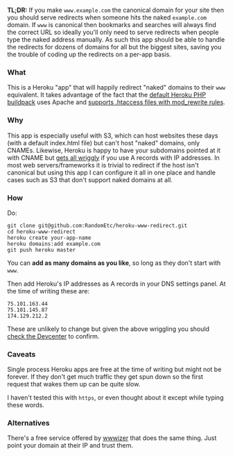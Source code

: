 __TL;DR:__ If you make `www.example.com` the canonical domain for your site then you should serve redirects when someone hits the naked `example.com` domain. If `www` is canonical then bookmarks and searches will always find the correct URL so ideally you'll only need to serve redirects when people type the naked address manually. As such this app should be able to handle the redirects for dozens of domains for all but the biggest sites, saving you the trouble of coding up the redirects on a per-app basis.

### What

This is a Heroku "app" that will happily redirect "naked" domains to their `www` equivalent. It takes advantage of the fact that the [default Heroku PHP buildpack](https://github.com/heroku/heroku-buildpack-php) uses Apache and [supports .htaccess files with mod_rewrite rules](http://kennethreitz.com/static-sites-on-heroku-cedar.html).

### Why

This app is especially useful with S3, which can host websites these days (with a default index.html file) but can't host "naked" domains, only CNAMEs. Likewise, Heroku is happy to have your subdomains pointed at it with CNAME but [gets all wriggly](https://devcenter.heroku.com/articles/avoiding-naked-domains-dns-arecords) if you use A records with IP addresses. In most web servers/frameworks it is trivial to redirect if the host isn't canonical but using this app I can configure it all in one place and handle cases such as S3 that don't support naked domains at all.

### How

Do:

    git clone git@github.com:RandomEtc/heroku-www-redirect.git
    cd heroku-www-redirect
    heroku create your-app-name
    heroku domains:add example.com
    git push heroku master

You can __add as many domains as you like__, so long as they don't start with `www`.

Then add Heroku's IP addresses as A records in your DNS settings panel. At the time of writing these are:

    75.101.163.44
    75.101.145.87
    174.129.212.2

These are unlikely to change but given the above wriggling you should [check the Devcenter](https://devcenter.heroku.com/articles/custom-domains#naked-domains-mydomaincom) to confirm.

### Caveats

Single process Heroku apps are free at the time of writing but might not be forever. If they don't get much traffic they get spun down so the first request that wakes them up can be quite slow.

I haven't tested this with `https`, or even thought about it except while typing these words.

### Alternatives

There's a free service offered by [wwwizer](http://wwwizer.com/naked-domain-redirect) that does the same thing. Just point your domain at their IP and trust them.


